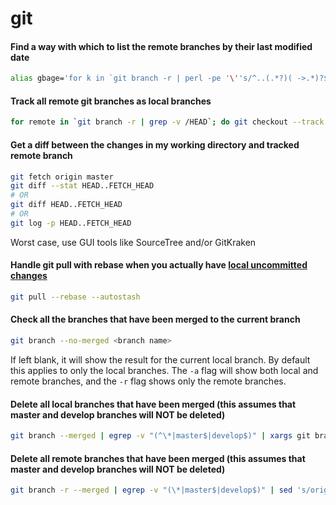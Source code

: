 # git

#### Find a way with which to list the remote branches by their last modified date

```bash
alias gbage='for k in `git branch -r | perl -pe '\''s/^..(.*?)( ->.*)?$/\1/'\''`; do echo -e `git show --pretty=format:"%Cgreen%ci %Cblue%cr%Creset" $k -- | head -n 1`\\t$k; done | sort -r'
```

#### Track all remote git branches as local branches

```bash
for remote in `git branch -r | grep -v /HEAD`; do git checkout --track $remote ; done
```

#### Get a diff between the changes in my working directory and tracked remote branch

```bash
git fetch origin master
git diff --stat HEAD..FETCH_HEAD
# OR
git diff HEAD..FETCH_HEAD
# OR
git log -p HEAD..FETCH_HEAD
```
Worst case, use GUI tools like SourceTree and/or GitKraken

#### Handle git pull with rebase when you actually have [local uncommitted changes](https://cscheng.info/2017/01/26/git-tip-autostash-with-git-pull-rebase.html)

```bash
git pull --rebase --autostash
```

#### Check all the branches that have been merged to the current branch
```bash
git branch --no-merged <branch name>
```

If <branch name> left blank, it will show the result for the current local branch. By default this applies to only the local branches. The `-a` flag will show both local and remote branches, and the `-r` flag shows only the remote branches.

#### Delete all local branches that have been merged (this assumes that master and develop branches will NOT be deleted)

```bash
git branch --merged | egrep -v "(^\*|master$|develop$)" | xargs git branch -d
```

#### Delete all remote branches that have been merged (this assumes that master and develop branches will NOT be deleted)

```bash
git branch -r --merged | egrep -v "(\*|master$|develop$)" | sed 's/origin\///' | xargs -n 1 git push --delete origin
```
